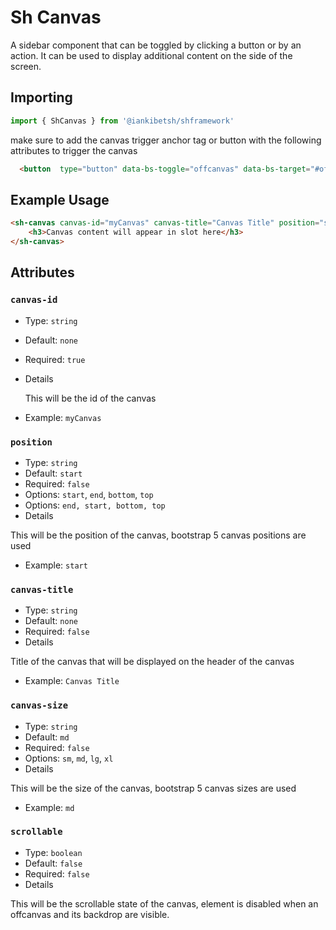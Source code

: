# Sh Canvas

A sidebar component that can be toggled by clicking a button or by an action. It can be used to display additional content on the side of the screen.

## Importing

```javascript
import { ShCanvas } from '@iankibetsh/shframework'
```
make sure to add the canvas trigger anchor tag or button with the following attributes to trigger the canvas
```html
  <button  type="button" data-bs-toggle="offcanvas" data-bs-target="#offcanvasExample" aria-controls="offcanvasExample">Toggle canvas</button>
```

## Example Usage
```html
<sh-canvas canvas-id="myCanvas" canvas-title="Canvas Title" position="start" scrollable="true" size="lg">
    <h3>Canvas content will appear in slot here</h3>
</sh-canvas>
```

## Attributes

### `canvas-id`

- Type: `string`
- Default: `none`
- Required: `true`
- Details

   
   This will be the id of the canvas
- Example: `myCanvas`

### `position`

- Type: `string`
- Default: `start`
- Required: `false`
- Options: `start`, `end`, `bottom`, `top`
- Options: `end, start, bottom, top`
- Details

This will be the position of the canvas, bootstrap 5 canvas positions are used
- Example: `start`

### `canvas-title`
- Type: `string`
- Default: `none`
- Required: `false`
- Details

 Title of the canvas that will be displayed on the header of the canvas 
- Example: `Canvas Title`

### `canvas-size`
- Type: `string`
- Default: `md`
- Required: `false`
- Options: `sm`, `md`, `lg`, `xl`
- Details 
   

 This will be the size of the canvas, bootstrap 5 canvas sizes are used
- Example: `md`

### `scrollable`
- Type: `boolean`
- Default: `false`
- Required: `false`
- Details

 This will be the scrollable state of the canvas, element is disabled when an offcanvas and its backdrop are visible. 

